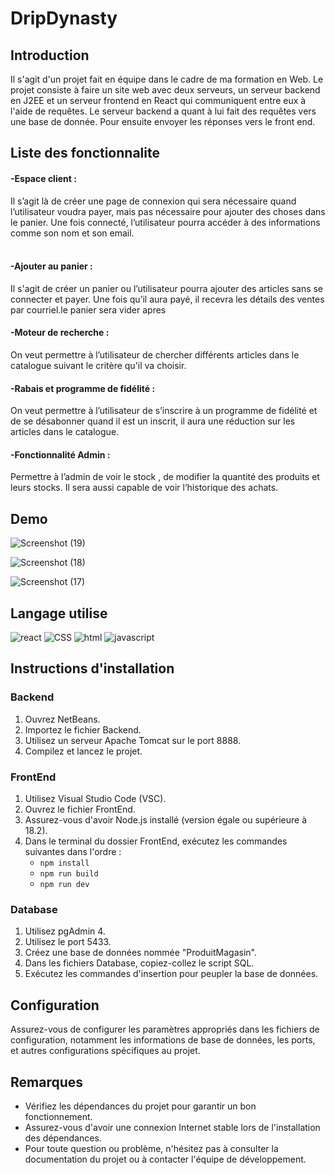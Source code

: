 # DripDynasty

<h2>Introduction</h2>
<p> Il s'agit d'un projet fait en équipe dans le cadre de ma formation en Web. Le projet consiste à faire un site web avec deux serveurs, un serveur backend en J2EE et un serveur frontend en React qui communiquent entre eux à l'aide de requêtes. Le serveur backend a quant à lui fait des requêtes vers une base de donnée. Pour ensuite envoyer les réponses vers le front end.</p>

<h2>Liste des fonctionnalite</h2>
<h4>-Espace client :</h4>
Il s’agit là de créer une page de connexion qui sera nécessaire quand l’utilisateur voudra payer, mais pas nécessaire pour ajouter des choses dans le panier. Une fois connecté, l’utilisateur pourra accéder à des informations comme son nom et son email.<br>
 
<h4>-Ajouter au panier :</h4>
Il s'agit de créer un panier ou l’utilisateur pourra ajouter des articles sans se connecter
et payer. Une fois qu’il aura payé, il recevra les détails des ventes par courriel.le panier sera vider apres
 
<h4>-Moteur de recherche :</h4>
On veut permettre à l’utilisateur de chercher différents articles dans le catalogue suivant le critère qu'il va choisir.
 
<h4>-Rabais et programme de fidélité :</h4>
On veut permettre à l’utilisateur de s’inscrire à un programme de fidélité et de se désabonner quand il est un inscrit, il aura une réduction sur les articles  dans le catalogue.
 
<h4>-Fonctionnalité Admin :</h4>
Permettre à l’admin de voir le stock , de modifier la quantité des produits et leurs stocks. Il sera aussi capable de voir l’historique des achats.
<h2>Demo</h2>

![Screenshot (19)](https://github.com/AymarBale/DripDynasty/assets/62848857/422cf729-0428-4abd-85c6-546bf4f17807)

![Screenshot (18)](https://github.com/AymarBale/DripDynasty/assets/62848857/71f7a5a3-a1db-412d-b418-720f19e611bc)

![Screenshot (17)](https://github.com/AymarBale/DripDynasty/assets/62848857/0baf9fbd-767f-4bf5-ba27-591930c15ca0)


<h2> Langage utilise</h2>

![react](https://img.shields.io/badge/React-20232A?style=for-the-badge&logo=react&logoColor=61DAFB)
![CSS](https://img.shields.io/badge/CSS3-1572B6?style=for-the-badge&logo=css3&logoColor=white)
![html](https://img.shields.io/badge/HTML5-E34F26?style=for-the-badge&logo=html5&logoColor=white)
![javascript](https://img.shields.io/badge/JavaScript-323330?style=for-the-badge&logo=javascript&logoColor=F7DF1E)

## Instructions d'installation

### Backend
1. Ouvrez NetBeans.
2. Importez le fichier Backend.
3. Utilisez un serveur Apache Tomcat sur le port 8888.
4. Compilez et lancez le projet.

### FrontEnd
1. Utilisez Visual Studio Code (VSC).
2. Ouvrez le fichier FrontEnd.
3. Assurez-vous d'avoir Node.js installé (version égale ou supérieure à 18.2).
4. Dans le terminal du dossier FrontEnd, exécutez les commandes suivantes dans l'ordre :
    - `npm install`
    - `npm run build`
    - `npm run dev`

### Database
1. Utilisez pgAdmin 4.
2. Utilisez le port 5433.
3. Créez une base de données nommée "ProduitMagasin".
4. Dans les fichiers Database, copiez-collez le script SQL.
5. Exécutez les commandes d'insertion pour peupler la base de données.

## Configuration
Assurez-vous de configurer les paramètres appropriés dans les fichiers de configuration, notamment les informations de base de données, les ports, et autres configurations spécifiques au projet.

## Remarques
- Vérifiez les dépendances du projet pour garantir un bon fonctionnement.
- Assurez-vous d'avoir une connexion Internet stable lors de l'installation des dépendances.
- Pour toute question ou problème, n'hésitez pas à consulter la documentation du projet ou à contacter l'équipe de développement.

